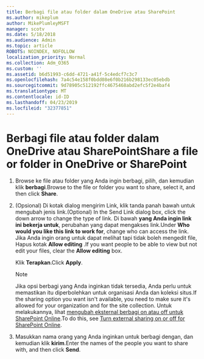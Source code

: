 ```yaml
---
title: Berbagi file atau folder dalam OneDrive atau SharePoint
ms.author: mikeplum
author: MikePlumleyMSFT
manager: scotv
ms.date: 5/18/2018
ms.audience: Admin
ms.topic: article
ROBOTS: NOINDEX, NOFOLLOW
localization_priority: Normal
ms.collection: Adm_O365
ms.custom: ''
ms.assetid: b6d51993-c6dd-4721-a41f-5c4edcf7c3c7
ms.openlocfilehash: 7a4c54e158f0bdd08e6f0b216b298133ec05ebdb
ms.sourcegitcommit: 9d78905c512192ffc4675468abd2efc5f2e4baf4
ms.translationtype: MT
ms.contentlocale: id-ID
ms.lasthandoff: 04/23/2019
ms.locfileid: "32377851"
---
```

# <a name="share-a-file-or-folder-in-onedrive-or-sharepoint"></a><span data-ttu-id="cb38f-102">Berbagi file atau folder dalam OneDrive atau SharePoint</span><span class="sxs-lookup"><span data-stu-id="cb38f-102">Share a file or folder in OneDrive or SharePoint</span></span>

1. <span data-ttu-id="cb38f-103">Browse ke file atau folder yang Anda ingin berbagi, pilih, dan kemudian klik **berbagi**.</span><span class="sxs-lookup"><span data-stu-id="cb38f-103">Browse to the file or folder you want to share, select it, and then click **Share**.</span></span>
    
2. <span data-ttu-id="cb38f-104">(Opsional) Di kotak dialog mengirim Link, klik tanda panah bawah untuk mengubah jenis link.</span><span class="sxs-lookup"><span data-stu-id="cb38f-104">(Optional) In the Send Link dialog box, click the down arrow to change the type of link.</span></span> <span data-ttu-id="cb38f-105">Di bawah **yang Anda ingin link ini bekerja untuk**, perubahan yang dapat mengakses link.</span><span class="sxs-lookup"><span data-stu-id="cb38f-105">Under **Who would you like this link to work for**, change who can access the link.</span></span> <span data-ttu-id="cb38f-106">Jika Anda ingin orang untuk dapat melihat tapi tidak boleh mengedit file, Hapus kotak **Allow editing** .</span><span class="sxs-lookup"><span data-stu-id="cb38f-106">If you want people to be able to view but not edit your files, clear the **Allow editing** box.</span></span> 
    
    <span data-ttu-id="cb38f-107">Klik **Terapkan**.</span><span class="sxs-lookup"><span data-stu-id="cb38f-107">Click **Apply**.</span></span>
    
    > [!NOTE]
    > <span data-ttu-id="cb38f-108">Jika opsi berbagi yang Anda inginkan tidak tersedia, Anda perlu untuk memastikan itu diperbolehkan untuk organisasi Anda dan koleksi situs.</span><span class="sxs-lookup"><span data-stu-id="cb38f-108">If the sharing option you want isn't available, you need to make sure it's allowed for your organization and for the site collection.</span></span> <span data-ttu-id="cb38f-109">Untuk melakukannya, lihat [mengubah eksternal berbagi on atau off untuk SharePoint Online](https://go.microsoft.com/fwlink/?linkid=866426).</span><span class="sxs-lookup"><span data-stu-id="cb38f-109">To do this, see [Turn external sharing on or off for SharePoint Online](https://go.microsoft.com/fwlink/?linkid=866426).</span></span> 
  
3. <span data-ttu-id="cb38f-110">Masukkan nama orang yang Anda inginkan untuk berbagi dengan, dan kemudian klik **kirim**.</span><span class="sxs-lookup"><span data-stu-id="cb38f-110">Enter the names of the people you want to share with, and then click **Send**.</span></span>
    

